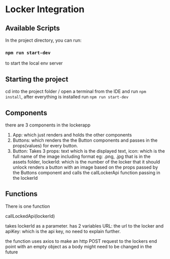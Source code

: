 # Locker Integration 

## Available Scripts

In the project directory, you can run:

### `npm run start-dev`

to start the local env server

## Starting the project

cd into the project folder / open a terminal from the IDE and run `npm install`, after everything is installed run `npm run start-dev`

## Components 

there are 3 components in the lockerapp 

1. App: which just renders and holds the other components
2. Buttons: which renders the the Button components and passes in the props(values) for every button.
3. Button:
   Takes 3 props: text which is the displayed text, icon: which is the full name of the image including format eg: .png, .jpg that is in the assets folder, lockerId: which is the number of the locker that it should unlock
   renders a button with an image based on the props passed by the Buttons component and calls the callLockerApi function passing in the lockerId

## Functions

   There is one function 

   callLockedApi(lockerId)

   takes lockerId as a parameter.
   has 2 variables URL: the url to the locker and apiKey: which is the api key, no need to explain further.

   the function uses axios to make an http POST request to the lockers end point with an empty object as a body might need to be changed in the future
